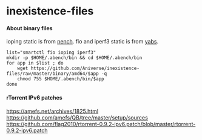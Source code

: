 # inexistence-files

#### About binary files
ioping static is from [nench](https://github.com/n-st/nench).
fio and iperf3 static is from [yabs](https://github.com/masonr/yet-another-bench-script).

```
list="smartctl fio ioping iperf3"
mkdir -p $HOME/.abench/bin && cd $HOME/.abench/bin
for app in $list ; do
    wget https://github.com/Aniverse/inexistence-files/raw/master/binary/amd64/$app -q
    chmod 755 $HOME/.abench/bin/$app
done
```

#### rTorrent IPv6 patches

https://amefs.net/archives/1825.html  
https://github.com/amefs/QB/tree/master/setup/sources  
https://github.com/flag2010/rtorrent-0.9.2-ipv6.patch/blob/master/rtorrent-0.9.2-ipv6.patch  
